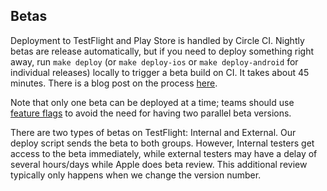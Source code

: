 ## Betas

Deployment to TestFlight and Play Store is handled by Circle CI. Nightly betas are release automatically, but if you need to deploy something right away, run `make deploy` (or `make deploy-ios` or `make deploy-android` for individual releases) locally to trigger a beta build on CI. It takes about 45 minutes. There is a blog post on the process [here](http://artsy.github.io/blog/2015/12/15/Automating-Testflight-Deploys/).

Note that only one beta can be deployed at a time; teams should use [feature flags](./developing_a_feature.md) to avoid the need for having two parallel beta versions.

There are two types of betas on TestFlight: Internal and External. Our deploy script sends the beta to both groups. However, Internal testers get access to the beta immediately, while external testers may have a delay of several hours/days while Apple does beta review. This additional review typically only happens when we change the version number.
